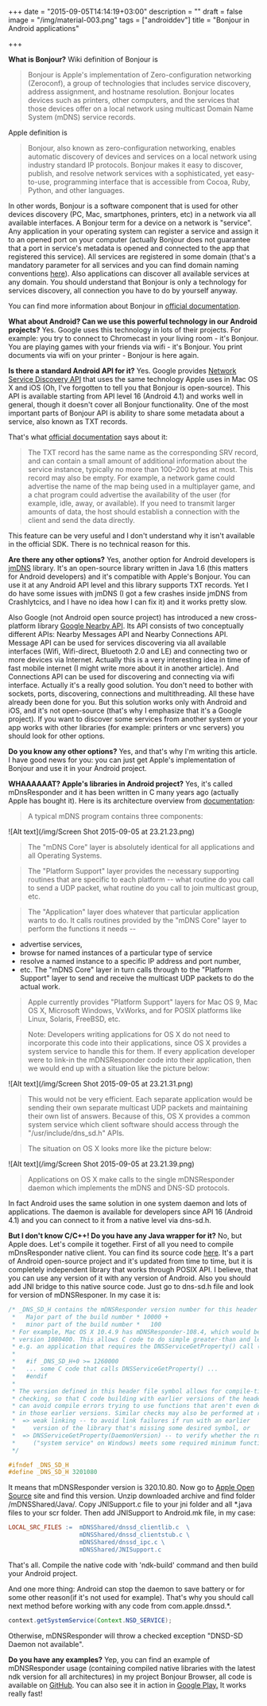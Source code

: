 +++
date = "2015-09-05T14:14:19+03:00"
description = ""
draft = false
image = "/img/material-003.png"
tags = ["androiddev"]
title = "Bonjour in Android applications"

+++

**What is Bonjour?** 
Wiki definition of Bonjour is

> Bonjour is Apple's implementation of Zero-configuration networking (Zeroconf), a group of technologies that includes service discovery, address assignment, and hostname resolution. Bonjour locates devices such as printers, other computers, and the services that those devices offer on a local network using multicast Domain Name System (mDNS) service records.

Apple definition is

> Bonjour, also known as zero-configuration networking, enables automatic discovery of devices and services on a local network using industry standard IP protocols. Bonjour makes it easy to discover, publish, and resolve network services with a sophisticated, yet easy-to-use, programming interface that is accessible from Cocoa, Ruby, Python, and other languages.

In other words, Bonjour is a software component that is used for other devices discovery (PC, Mac, smartphones, printers, etc) in a network via all available interfaces. A Bonjour term for a device on a network is "service". Any application in your operating system can register a service and assign it to an opened port on your computer (actually Bonjour does not guarantee that a port in service's metadata is opened and connected to the app that registered this service). All services are registered in some domain (that's a mandatory parameter for all services and you can find domain naming conventions [here](https://developer.apple.com/library/mac/documentation/Cocoa/Conceptual/NetServices/Articles/domainnames.html)). Also applications can discover all available services at any domain. You should understand that Bonjour is only a technology for services discovery, all connection you have to do by yourself anyway.

You can find more information about Bonjour in [official documentation](https://developer.apple.com/library/mac/documentation/Cocoa/Conceptual/NetServices/Introduction.html).

<!--more-->

**What about Android? Can we use this powerful technology in our Android projects?** Yes. Google uses this technology in lots of their projects. For example: you try to connect to Chromecast in your living room - it's Bonjour. You are playing games with your friends via wifi - it's Bonjour. You print documents via wifi on your printer - Bonjour is here again.

**Is there a standard Android API for it?** Yes. Google provides [Network Service Discovery API](http://developer.android.com/training/connect-devices-wirelessly/nsd.html) that uses the same technology Apple uses in Mac OS X and iOS (Oh, I've forgotten to tell you that Bonjour is open-source). This API is available starting from API level 16 (Android 4.1) and works well in general, though it doesn't cover all Bonjour functionality. One of the most important parts of Bonjour API is ability to share some metadata about a service, also known as TXT records. 

That's what [official documentation](https://developer.apple.com/library/mac/documentation/Cocoa/Conceptual/NetServices/Articles/NetServicesArchitecture.html) says about it:

> The TXT record has the same name as the corresponding SRV record, and can contain a small amount of additional information about the service instance, typically no more than 100–200 bytes at most. This record may also be empty. For example, a network game could advertise the name of the map being used in a multiplayer game, and a chat program could advertise the availability of the user (for example, idle, away, or available). If you need to transmit larger amounts of data, the host should establish a connection with the client and send the data directly.

This feature can be very useful and I don't understand why it isn't available in the official SDK. There is no technical reason for this.

**Are there any other options?** Yes, another option for Android developers is [jmDNS](http://jmdns.sourceforge.net) library. It's an open-source library written in Java 1.6 (this matters for Android developers) and it's compatible with Apple's Bonjour. You can use it at any Android API level and this library supports TXT records. Yet I do have some issues with jmDNS (I got a few crashes inside jmDNS from Crashlytcics, and I have no idea how I can fix it) and it works pretty slow.

Also Google (not Android open source project) has introduced a new cross-platform library [Google Nearby API](https://developers.google.com/nearby/). Its API consists of two conceptually different APIs: Nearby Messages API and Nearby Connections API. Message API can be used for services discovering via all available interfaces (Wifi, Wifi-direct, Bluetooth 2.0 and LE) and connecting two or more devices via Internet. Actually this is a very interesting idea in time of fast mobile internet (I might write more about it in another article). And Connections API can be used for discovering and connecting via wifi interface. Actually it's a really good solution. You don't need to bother with sockets, ports, discovering, connections and multithreading. All these have already been done for you. But this solution works only with Android and iOS, and it's not open-source (that's why I emphasize that it's a Google project). If you want to discover some services from another system or your app works with other libraries (for example: printers or vnc servers) you should look for other options.

**Do you know any other options?** Yes, and that's why I'm writing this article. I have good news for you: you can just get Apple's implementation of Bonjour and use it in your Android project. 

**WHAAAAAAT? Apple's libraries in Android project?** Yes, it's called mDnsResponder and it has been written in C many years ago (actually Apple has bought it). Here is its architecture overview from [documentation](http://opensource.apple.com/source/mDNSResponder/mDNSResponder-66.3/README.txt?txt): 

> A typical mDNS program contains three components:

![Alt text](/img/Screen Shot 2015-09-05 at 23.21.23.png)

> The "mDNS Core" layer is absolutely identical for all applications and
all Operating Systems.

> The "Platform Support" layer provides the necessary supporting routines
that are specific to each platform -- what routine do you call to send
a UDP packet, what routine do you call to join multicast group, etc.

> The "Application" layer does whatever that particular application wants
to do. It calls routines provided by the "mDNS Core" layer to perform
the functions it needs --
 * advertise services,
 * browse for named instances of a particular type of service
 * resolve a named instance to a specific IP address and port number,
 * etc.
The "mDNS Core" layer in turn calls through to the "Platform Support"
layer to send and receive the multicast UDP packets to do the actual work.

> Apple currently provides "Platform Support" layers for Mac OS 9, Mac OS X,
Microsoft Windows, VxWorks, and for POSIX platforms like Linux, Solaris,
FreeBSD, etc.

> Note: Developers writing applications for OS X do not need to incorporate
this code into their applications, since OS X provides a system service to
handle this for them. If every application developer were to link-in the
mDNSResponder code into their application, then we would end up with a
situation like the picture below:

![Alt text](/img/Screen Shot 2015-09-05 at 23.21.31.png)

> This would not be very efficient. Each separate application would be sending
their own separate multicast UDP packets and maintaining their own list of
answers. Because of this, OS X provides a common system service which client
software should access through the "/usr/include/dns_sd.h" APIs.

> The situation on OS X looks more like the picture below:

![Alt text](/img/Screen Shot 2015-09-05 at 23.21.39.png)

> Applications on OS X make calls to the single mDNSResponder daemon
which implements the mDNS and DNS-SD protocols.

In fact Android uses the same solution in one system daemon and lots of applications. The daemon is available for developers since API 16 (Android 4.1) and you can connect to it from a native level via dns-sd.h.

**But I don't know C/C++! Do you have any Java wrapper for it?** No, but Apple does. Let's compile it together. First of all you need to compile mDnsResponder native client. You can find its source code [here](https://android.googlesource.com/platform/external/mdnsresponder/). It's a part of Android open-source project and it's updated from time to time, but it is completely independent library that works through POSIX API. I believe, that you can use any version of it with any version of Android. Also you should add JNI bridge to this native source code. Just go to dns-sd.h file and look for version of mDNSResponer. In my case it is:

~~~c
/* _DNS_SD_H contains the mDNSResponder version number for this header file, formatted as follows:
 *   Major part of the build number * 10000 +
 *   minor part of the build number *   100
 * For example, Mac OS X 10.4.9 has mDNSResponder-108.4, which would be represented as
 * version 1080400. This allows C code to do simple greater-than and less-than comparisons:
 * e.g. an application that requires the DNSServiceGetProperty() call (new in mDNSResponder-126) can check:
 *
 *   #if _DNS_SD_H+0 >= 1260000
 *   ... some C code that calls DNSServiceGetProperty() ...
 *   #endif
 *
 * The version defined in this header file symbol allows for compile-time
 * checking, so that C code building with earlier versions of the header file
 * can avoid compile errors trying to use functions that aren't even defined
 * in those earlier versions. Similar checks may also be performed at run-time:
 *  => weak linking -- to avoid link failures if run with an earlier
 *     version of the library that's missing some desired symbol, or
 *  => DNSServiceGetProperty(DaemonVersion) -- to verify whether the running daemon
 *     ("system service" on Windows) meets some required minimum functionality level.
 */

#ifndef _DNS_SD_H
#define _DNS_SD_H 3201080
~~~

It means that mDNSResponder version is 320.10.80. Now go to [Apple Open Source](http://opensource.apple.com/tarballs/mDNSResponder/) site and find this version. Unzip downloaded archive and find folder /mDNSShared/Java/. Copy JNISupport.c file to your jni folder and all *.java files to your scr folder. Then add JNISupport to Android.mk file, in my case:

~~~makefile
LOCAL_SRC_FILES :=  mDNSShared/dnssd_clientlib.c  \
                    mDNSShared/dnssd_clientstub.c \
                    mDNSShared/dnssd_ipc.c \
                    mDNSShared/JNISupport.c
~~~

That's all. Compile the native code with 'ndk-build' command and then build your Android project. 

And one more thing: Android can stop the daemon to save battery or for some other reason(if it's not used for example). That's why you should call next method before working with any code from com.apple.dnssd.*.

~~~java
context.getSystemService(Context.NSD_SERVICE);
~~~

Otherwise, mDNSResponder will throw a checked exception "DNSD-SD Daemon not available".

**Do you have any examples?** Yep, you can find an example of mDNSResponder usage (containing compiled native libraries with  the latest ndk version for all architectures) in my project Bonjour Browser, all code is available on [GitHub](https://github.com/andriydruk/BonjourBrowser). You can also see it in action in [Google Play.](https://play.google.com/store/apps/details?id=com.druk.bonjour.browser&hl=uk) It works really fast!